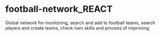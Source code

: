 # football-network_REACT
Global network for monitoring, search and add to football teams, search players and create teams, check own skills and process of improving
